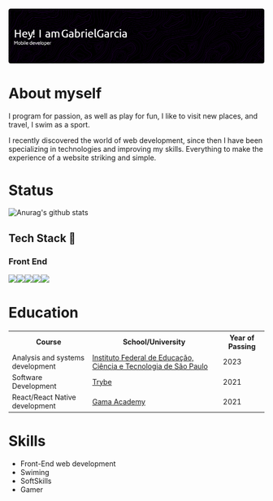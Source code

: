 ###
<p align="center"> <img src="https://github.com/gabrielgarciamendonca/gabrielgarciamendonca/blob/main/new_back.png" alt="gabrielgarciamendonca" /> </p>

# About myself
I program for passion, as well as play for fun, I like to visit new places, and travel, I swim as a sport.

I recently discovered the world of web development, since then I have been specializing in technologies and improving my skills. Everything to make the experience of a website striking and simple.

# Status
![Anurag's github stats](https://github-readme-stats.vercel.app/api?username=gabrielgarciamendonca&theme=midnight-purple)

## Tech Stack :rocket:
### Front End
<img src="https://img.shields.io/badge/HTML5-E34F26?style=for-the-badge&logo=html5&logoColor=white"><img  src="https://img.shields.io/badge/CSS3-1572B6?style=for-the-badge&logo=css3&logoColor=white"><img  src="https://img.shields.io/badge/JavaScript-F7DF1E?style=for-the-badge&logo=javascript&logoColor=black"><img  src="https://img.shields.io/badge/ReactNative-20232A?style=for-the-badge&logo=react&logoColor=A100FF"><img  src="https://img.shields.io/badge/React-20232A?style=for-the-badge&logo=react&logoColor=61DAFB">

# Education
<table>
  <tr>
    <th>Course</th>
    <th>School/University</th>
    <th>Year of Passing</th>
  </tr>
  <tr>
    <td>Analysis and systems development</td>
    <td><a href="https://portal.cmp.ifsp.edu.br/">Instituto Federal de Educação, Ciência e Tecnologia de São Paulo</a></td>
    <td>2023</td>
  </tr>
  <tr>
    <td>Software Development</td>
    <td><a href="https://www.betrybe.com/">Trybe</a></td>
    <td>2021</td>
  </tr>
  <tr>
    <td>React/React Native development</td>
    <td><a href="https://www.gama.academy/?gclid=Cj0KCQiAhP2BBhDdARIsAJEzXlELtsicfha7bFBCM8d8OS2tcaWzW-b1F85E7x4d3dkV4EdR87_bSZAaAiaJEALw_wcB">Gama Academy</a></td>
    <td>2021</td>
  </tr>
 </table>

# Skills
- Front-End web development
- Swiming
- SoftSkills
- Gamer
